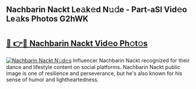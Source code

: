 ## Nachbarin Nackt Le𝚊k𝚎d N𝚞𝚍e - Part-aSl Vid𝚎o Le𝚊ks Photos G2hWK

# <h2><a href="http://fb2ugj.evod.top/?m=Nachbarin+Nackt">🔗 👉🔴 Nachbarin Nackt Vid𝚎o Ph𝚘t𝚘s</a></h2>

[![Nachbarin Nackt N𝚞d𝚎s](https://i.imgur.com/8V9OHl7.gif)](http://fb2ugj.evod.top/?m=Nachbarin+Nackt)
Influencer Nachbarin Nackt recognized for their dance and lifestyle content on social platforms. Nachbarin Nackt public image is one of resilience and perseverance, but he's also known for his sense of humor and lightheartedness. 
